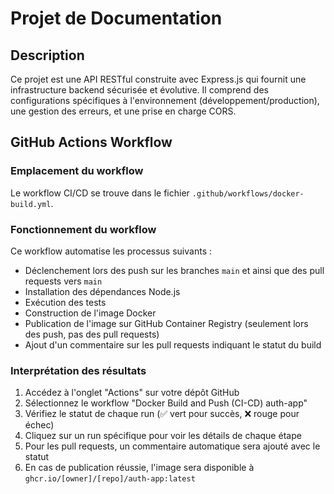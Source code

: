 # Projet de Documentation

## Description
Ce projet est une API RESTful construite avec Express.js qui fournit une infrastructure backend sécurisée et évolutive. Il comprend des configurations spécifiques à l'environnement (développement/production), une gestion des erreurs, et une prise en charge CORS.

## GitHub Actions Workflow

### Emplacement du workflow
Le workflow CI/CD se trouve dans le fichier `.github/workflows/docker-build.yml`.

### Fonctionnement du workflow
Ce workflow automatise les processus suivants :
- Déclenchement lors des push sur les branches `main` et ainsi que des pull requests vers `main`
- Installation des dépendances Node.js
- Exécution des tests
- Construction de l'image Docker
- Publication de l'image sur GitHub Container Registry (seulement lors des push, pas des pull requests)
- Ajout d'un commentaire sur les pull requests indiquant le statut du build

### Interprétation des résultats
1. Accédez à l'onglet "Actions" sur votre dépôt GitHub
2. Sélectionnez le workflow "Docker Build and Push (CI-CD) auth-app"
3. Vérifiez le statut de chaque run (✅ vert pour succès, ❌ rouge pour échec)
4. Cliquez sur un run spécifique pour voir les détails de chaque étape
5. Pour les pull requests, un commentaire automatique sera ajouté avec le statut
6. En cas de publication réussie, l'image sera disponible à `ghcr.io/[owner]/[repo]/auth-app:latest`